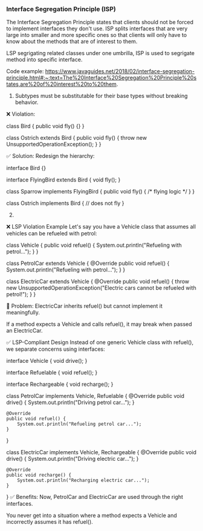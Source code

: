 ### Interface Segregation Principle (ISP)

The Interface Segregation Principle states that clients should not be forced to implement interfaces they don't use. ISP splits interfaces that are very large into smaller and more specific ones so that clients will only have to know about the methods that are of interest to them.


LSP segrigating related classes under one umbrilla, ISP is used to segrigate method into specific interface.

Code example:
https://www.javaguides.net/2018/02/interface-segregation-principle.html#:~:text=The%20Interface%20Segregation%20Principle%20states,are%20of%20interest%20to%20them.

1. Subtypes must be substitutable for their base types without breaking behavior.

❌ Violation:

class Bird {
    public void fly() {}
}

class Ostrich extends Bird {
    public void fly() { throw new UnsupportedOperationException(); }
}

✅ Solution:
Redesign the hierarchy:

interface Bird {}

interface FlyingBird extends Bird {
    void fly();
}

class Sparrow implements FlyingBird {
    public void fly() { /* flying logic */ }
}

class Ostrich implements Bird {
    // does not fly
}




2.    
❌ LSP Violation Example
Let's say you have a Vehicle class that assumes all vehicles can be refueled with petrol:

class Vehicle {
    public void refuel() {
        System.out.println("Refueling with petrol...");
    }
}

class PetrolCar extends Vehicle {
    @Override
    public void refuel() {
        System.out.println("Refueling with petrol...");
    }
}

class ElectricCar extends Vehicle {
    @Override
    public void refuel() {
        throw new UnsupportedOperationException("Electric cars cannot be refueled with petrol!");
    }
}

🚫 Problem:
ElectricCar inherits refuel() but cannot implement it meaningfully.

If a method expects a Vehicle and calls refuel(), it may break when passed an ElectricCar.

✅ LSP-Compliant Design
Instead of one generic Vehicle class with refuel(), we separate concerns using interfaces:

interface Vehicle {
    void drive();
}

interface Refuelable {
    void refuel();
}

interface Rechargeable {
    void recharge();
}

class PetrolCar implements Vehicle, Refuelable {
    @Override
    public void drive() {
        System.out.println("Driving petrol car...");
    }

    @Override
    public void refuel() {
        System.out.println("Refueling petrol car...");
    }
}

class ElectricCar implements Vehicle, Rechargeable {
    @Override
    public void drive() {
        System.out.println("Driving electric car...");
    }

    @Override
    public void recharge() {
        System.out.println("Recharging electric car...");
    }
}
✅ Benefits:
Now, PetrolCar and ElectricCar are used through the right interfaces.

You never get into a situation where a method expects a Vehicle and incorrectly assumes it has refuel().
